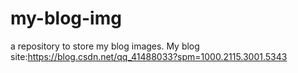 # my-blog-img
a repository to store my blog images.
My blog site:https://blog.csdn.net/qq_41488033?spm=1000.2115.3001.5343

